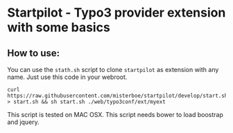 # Startpilot - Typo3 provider extension with some basics


## How to use:

You can use the `stath.sh` script to clone `startpilot` as extension with any name. Just use this code in your webroot.

```
curl https://raw.githubusercontent.com/misterboe/startpilot/develop/start.sh > start.sh && sh start.sh ./web/typo3conf/ext/myext
```
This script is tested on MAC OSX. This script needs bower to load boostrap and jquery. 